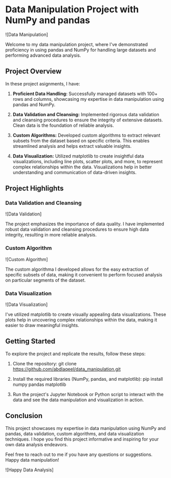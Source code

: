 # Data Manipulation Project with NumPy and pandas

![Data Manipulation]

Welcome to my data manipulation project, where I've demonstrated proficiency in using pandas and NumPy for handling large datasets and performing advanced data analysis.

## Project Overview

In these project asignments, I have:

1. **Proficient Data Handling:** Successfully managed datasets with 100+ rows and columns, showcasing my expertise in data manipulation using pandas and NumPy.

2. **Data Validation and Cleansing:** Implemented rigorous data validation and cleansing procedures to ensure the integrity of extensive datasets. Clean data is the foundation of reliable analysis.

3. **Custom Algorithms:** Developed custom algorithms to extract relevant subsets from the dataset based on specific criteria. This enables streamlined analysis and helps extract valuable insights.

4. **Data Visualization:** Utilized matplotlib to create insightful data visualizations, including line plots, scatter plots, and more, to represent complex relationships within the data. Visualizations help in better understanding and communication of data-driven insights.

## Project Highlights

### Data Validation and Cleansing
![Data Validation]

The project emphasizes the importance of data quality. I have implemented robust data validation and cleansing procedures to ensure high data integrity, resulting in more reliable analysis.

### Custom Algorithm
![Custom Algorithm]

The custom algorithma I developed allows for the easy extraction of specific subsets of data, making it convenient to perform focused analysis on particular segments of the dataset.

### Data Visualization
![Data Visualization]

I've utilized matplotlib to create visually appealing data visualizations. These plots help in uncovering complex relationships within the data, making it easier to draw meaningful insights.

## Getting Started

To explore the project and replicate the results, follow these steps:

1. Clone the repository:
git clone https://github.com/abdlaqeel/data_manipulation.git


2. Install the required libraries (NumPy, pandas, and matplotlib):
pip install numpy pandas matplotlib


3. Run the project's Jupyter Notebook or Python script to interact with the data and see the data manipulation and visualization in action.

## Conclusion

This project showcases my expertise in data manipulation using NumPy and pandas, data validation, custom algorithms, and data visualization techniques. I hope you find this project informative and inspiring for your own data analysis endeavors.

Feel free to reach out to me if you have any questions or suggestions. Happy data manipulation!

![Happy Data Analysis]


